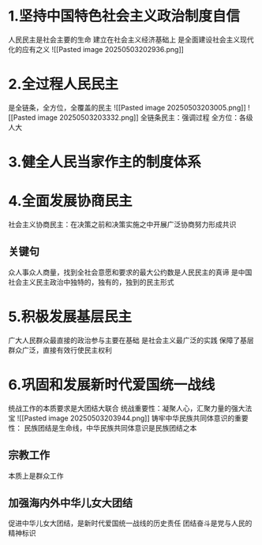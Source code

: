 # 1.坚持中国特色社会主义政治制度自信
人民民主是社会主要的生命
建立在社会主义经济基础上
是全面建设社会主义现代化的应有之义
![[Pasted image 20250503202936.png]]
# 2.全过程人民民主
是全链条，全方位，全覆盖的民主
![[Pasted image 20250503203005.png]]
![[Pasted image 20250503203332.png]]
全链条民主：强调过程
全方位：各级人大
# 3.健全人民当家作主的制度体系
# 4.全面发展协商民主
社会主义协商民主：在决策之前和决策实施之中开展广泛协商努力形成共识
## 关键句
众人事众人商量，找到全社会意愿和要求的最大公约数是人民民主的真谛
是中国社会主义民主政治中独特的，独有的，独到的民主形式
# 5.积极发展基层民主
广大人民群众最直接的政治参与主要在基础
是社会主义最广泛的实践
保障了基层群众广泛，直接有效行使民主权利
# 6.巩固和发展新时代爱国统一战线
统战工作的本质要求是大团结大联合
统战重要性：凝聚人心，汇聚力量的强大法宝
![[Pasted image 20250503203944.png]]
铸牢中华民族共同体意识的重要性：
民族团结是生命线，中华民族共同体意识是民族团结之本
## 宗教工作
本质上是群众工作
## 加强海内外中华儿女大团结
促进中华儿女大团结，是新时代爱国统一战线的历史责任
团结奋斗是党与人民的精神标识